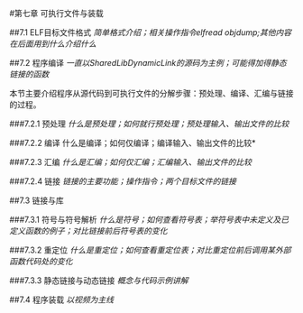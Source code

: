 #第七章 可执行文件与装载


##7.1 ELF目标文件格式
*简单格式介绍；相关操作指令elfread objdump;其他内容在后面用到什么介绍什么*

##7.2 程序编译
*一直以SharedLibDynamicLink的源码为主例；可能得加得静态链接的函数*

本节主要介绍程序从源代码到可执行文件的分解步骤：预处理、编译、汇编与链接的过程。


###7.2.1 预处理
*什么是预处理；如何就行预处理；预处理输入、输出文件的比较*

###7.2.2 编译
什么是编译；如何仅编译；编译输入、输出文件的比较*

###7.2.3 汇编
*什么是汇编；如何仅汇编；汇编输入、输出文件的比较*

###7.2.4 链接
*链接的主要功能；操作指令；两个目标文件的链接*

##7.3 链接与库

###7.3.1 符号与符号解析
*什么是符号；如何查看符号表；举符号表中未定义及已定义函数的例子；对比链接前后符号表的变化*

###7.3.2 重定位
*什么是重定位；如何查看重定位表；对比重定位前后调用某外部函数代码处的变化*

###7.3.3 静态链接与动态链接
*概念与代码示例讲解*

##7.4 程序装载
*以视频为主线*
